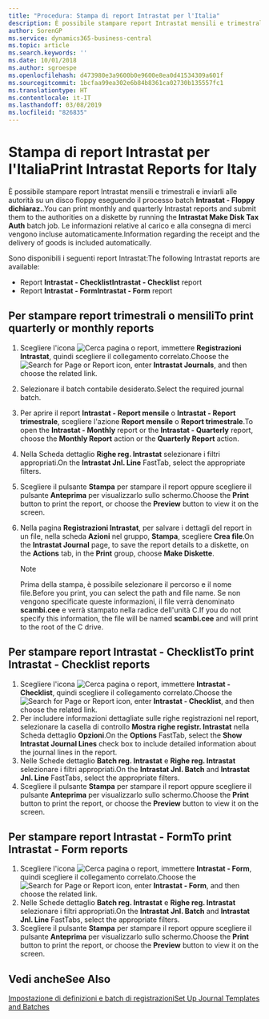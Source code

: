 ```yaml
---
title: "Procedura: Stampa di report Intrastat per l'Italia"
description: È possibile stampare report Intrastat mensili e trimestrali e inviarli alle autorità nella versione italiana di Business Central. Le informazioni relative al carico e alla consegna di merci vengono incluse automaticamente.
author: SorenGP
ms.service: dynamics365-business-central
ms.topic: article
ms.search.keywords: ''
ms.date: 10/01/2018
ms.author: sgroespe
ms.openlocfilehash: d473980e3a9600b0e9600e8ea0d41534309a601f
ms.sourcegitcommit: 1bcfaa99ea302e6b84b8361ca02730b135557fc1
ms.translationtype: HT
ms.contentlocale: it-IT
ms.lasthandoff: 03/08/2019
ms.locfileid: "826835"
---
```

# <a name="print-intrastat-reports-for-italy"></a><span data-ttu-id="4999f-104">Stampa di report Intrastat per l'Italia</span><span class="sxs-lookup"><span data-stu-id="4999f-104">Print Intrastat Reports for Italy</span></span>
<span data-ttu-id="4999f-105">È possibile stampare report Intrastat mensili e trimestrali e inviarli alle autorità su un disco floppy eseguendo il processo batch **Intrastat - Floppy dichiaraz.**.</span><span class="sxs-lookup"><span data-stu-id="4999f-105">You can print monthly and quarterly Intrastat reports and submit them to the authorities on a diskette by running the **Intrastat Make Disk Tax Auth** batch job.</span></span> <span data-ttu-id="4999f-106">Le informazioni relative al carico e alla consegna di merci vengono incluse automaticamente.</span><span class="sxs-lookup"><span data-stu-id="4999f-106">Information regarding the receipt and the delivery of goods is included automatically.</span></span>  

<span data-ttu-id="4999f-107">Sono disponibili i seguenti report Intrastat:</span><span class="sxs-lookup"><span data-stu-id="4999f-107">The following Intrastat reports are available:</span></span>  

- <span data-ttu-id="4999f-108">Report **Intrastat - Checklist**</span><span class="sxs-lookup"><span data-stu-id="4999f-108">**Intrastat - Checklist** report</span></span>  
- <span data-ttu-id="4999f-109">Report **Intrastat - Form**</span><span class="sxs-lookup"><span data-stu-id="4999f-109">**Intrastat - Form** report</span></span>  

## <a name="to-print-quarterly-or-monthly-reports"></a><span data-ttu-id="4999f-110">Per stampare report trimestrali o mensili</span><span class="sxs-lookup"><span data-stu-id="4999f-110">To print quarterly or monthly reports</span></span>  

1.  <span data-ttu-id="4999f-111">Scegliere l'icona ![Cerca pagina o report](../../media/ui-search/search_small.png "Cerca pagina o report"), immettere **Registrazioni Intrastat**, quindi scegliere il collegamento correlato.</span><span class="sxs-lookup"><span data-stu-id="4999f-111">Choose the ![Search for Page or Report](../../media/ui-search/search_small.png "Search for Page or Report icon") icon, enter **Intrastat Journals**, and then choose the related link.</span></span>  
2.  <span data-ttu-id="4999f-112">Selezionare il batch contabile desiderato.</span><span class="sxs-lookup"><span data-stu-id="4999f-112">Select the required journal batch.</span></span>  
3.  <span data-ttu-id="4999f-113">Per aprire il report **Intrastat - Report mensile** o **Intrastat - Report trimestrale**, scegliere l'azione **Report mensile** o **Report trimestrale**.</span><span class="sxs-lookup"><span data-stu-id="4999f-113">To open the **Intrastat - Monthly** report or the **Intrastat - Quarterly** report, choose the **Monthly Report** action or the **Quarterly Report** action.</span></span>  
4.  <span data-ttu-id="4999f-114">Nella Scheda dettaglio **Righe reg. Intrastat** selezionare i filtri appropriati.</span><span class="sxs-lookup"><span data-stu-id="4999f-114">On the **Intrastat Jnl. Line** FastTab, select the appropriate filters.</span></span>  
5.  <span data-ttu-id="4999f-115">Scegliere il pulsante **Stampa** per stampare il report oppure scegliere il pulsante **Anteprima** per visualizzarlo sullo schermo.</span><span class="sxs-lookup"><span data-stu-id="4999f-115">Choose the **Print** button to print the report, or choose the **Preview** button to view it on the screen.</span></span>  
6.  <span data-ttu-id="4999f-116">Nella pagina **Registrazioni Intrastat**, per salvare i dettagli del report in un file, nella scheda **Azioni** nel gruppo, **Stampa**, scegliere **Crea file**.</span><span class="sxs-lookup"><span data-stu-id="4999f-116">On the **Intrastat Journal** page, to save the report details to a diskette, on the **Actions** tab, in the **Print** group, choose **Make Diskette**.</span></span>  

    > [!NOTE]  
    >  <span data-ttu-id="4999f-117">Prima della stampa, è possibile selezionare il percorso e il nome file.</span><span class="sxs-lookup"><span data-stu-id="4999f-117">Before you print, you can select the path and file name.</span></span> <span data-ttu-id="4999f-118">Se non vengono specificate queste informazioni, il file verrà denominato **scambi.cee** e verrà stampato nella radice dell'unità C.</span><span class="sxs-lookup"><span data-stu-id="4999f-118">If you do not specify this information, the file will be named **scambi.cee** and will print to the root of the C drive.</span></span>  

## <a name="to-print-intrastat---checklist-reports"></a><span data-ttu-id="4999f-119">Per stampare report Intrastat - Checklist</span><span class="sxs-lookup"><span data-stu-id="4999f-119">To print Intrastat - Checklist reports</span></span>  

1.  <span data-ttu-id="4999f-120">Scegliere l'icona ![Cerca pagina o report](../../media/ui-search/search_small.png "Cerca pagina o report"), immettere **Intrastat - Checklist**, quindi scegliere il collegamento correlato.</span><span class="sxs-lookup"><span data-stu-id="4999f-120">Choose the ![Search for Page or Report](../../media/ui-search/search_small.png "Search for Page or Report icon") icon, enter **Intrastat - Checklist**, and then choose the related link.</span></span>  
2.  <span data-ttu-id="4999f-121">Per includere informazioni dettagliate sulle righe registrazioni nel report, selezionare la casella di controllo **Mostra righe registr. Intrastat** nella Scheda dettaglio **Opzioni**.</span><span class="sxs-lookup"><span data-stu-id="4999f-121">On the **Options** FastTab, select the **Show Intrastat Journal Lines** check box to include detailed information about the journal lines in the report.</span></span>  
3.  <span data-ttu-id="4999f-122">Nelle Schede dettaglio **Batch reg. Intrastat** e **Righe reg. Intrastat** selezionare i filtri appropriati.</span><span class="sxs-lookup"><span data-stu-id="4999f-122">On the **Intrastat Jnl. Batch** and **Intrastat Jnl. Line** FastTabs, select the appropriate filters.</span></span>  
4.  <span data-ttu-id="4999f-123">Scegliere il pulsante **Stampa** per stampare il report oppure scegliere il pulsante **Anteprima** per visualizzarlo sullo schermo.</span><span class="sxs-lookup"><span data-stu-id="4999f-123">Choose the **Print** button to print the report, or choose the **Preview** button to view it on the screen.</span></span>  

## <a name="to-print-intrastat---form-reports"></a><span data-ttu-id="4999f-124">Per stampare report Intrastat - Form</span><span class="sxs-lookup"><span data-stu-id="4999f-124">To print Intrastat - Form reports</span></span>  

1.  <span data-ttu-id="4999f-125">Scegliere l'icona ![Cerca pagina o report](../../media/ui-search/search_small.png "Cerca pagina o report"), immettere **Intrastat - Form**, quindi scegliere il collegamento correlato.</span><span class="sxs-lookup"><span data-stu-id="4999f-125">Choose the ![Search for Page or Report](../../media/ui-search/search_small.png "Search for Page or Report icon") icon, enter **Intrastat - Form**, and then choose the related link.</span></span>  
2.  <span data-ttu-id="4999f-126">Nelle Schede dettaglio **Batch reg. Intrastat** e **Righe reg. Intrastat** selezionare i filtri appropriati.</span><span class="sxs-lookup"><span data-stu-id="4999f-126">On the **Intrastat Jnl. Batch** and **Intrastat Jnl. Line** FastTabs, select the appropriate filters.</span></span>  
3.  <span data-ttu-id="4999f-127">Scegliere il pulsante **Stampa** per stampare il report oppure scegliere il pulsante **Anteprima** per visualizzarlo sullo schermo.</span><span class="sxs-lookup"><span data-stu-id="4999f-127">Choose the **Print** button to print the report, or choose the **Preview** button to view it on the screen.</span></span>  

## <a name="see-also"></a><span data-ttu-id="4999f-128">Vedi anche</span><span class="sxs-lookup"><span data-stu-id="4999f-128">See Also</span></span>  
 [<span data-ttu-id="4999f-129">Impostazione di definizioni e batch di registrazioni</span><span class="sxs-lookup"><span data-stu-id="4999f-129">Set Up Journal Templates and Batches</span></span>](how-to-set-up-journal-templates-and-batches.md)
